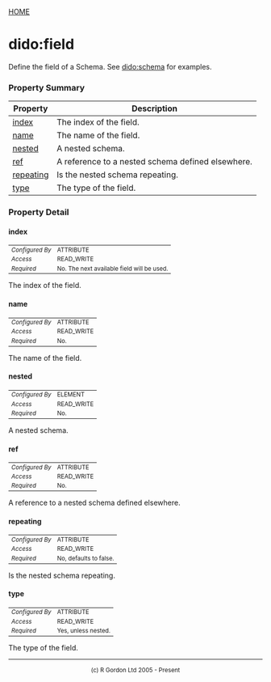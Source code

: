 [HOME](../../../README.md)
# dido:field

Define the field of a Schema. See [dido:schema](../../../dido/oddjob/schema/SchemaBean.md) for examples.

### Property Summary

| Property | Description |
| -------- | ----------- |
| [index](#propertyindex) | The index of the field. | 
| [name](#propertyname) | The name of the field. | 
| [nested](#propertynested) | A nested schema. | 
| [ref](#propertyref) | A reference to a nested schema defined elsewhere. | 
| [repeating](#propertyrepeating) | Is the nested schema repeating. | 
| [type](#propertytype) | The type of the field. | 


### Property Detail
#### index <a name="propertyindex"></a>

<table style='font-size:smaller'>
      <tr><td><i>Configured By</i></td><td>ATTRIBUTE</td></tr>
      <tr><td><i>Access</i></td><td>READ_WRITE</td></tr>
      <tr><td><i>Required</i></td><td>No. The next available field will be used.</td></tr>
</table>

The index of the field.

#### name <a name="propertyname"></a>

<table style='font-size:smaller'>
      <tr><td><i>Configured By</i></td><td>ATTRIBUTE</td></tr>
      <tr><td><i>Access</i></td><td>READ_WRITE</td></tr>
      <tr><td><i>Required</i></td><td>No.</td></tr>
</table>

The name of the field.

#### nested <a name="propertynested"></a>

<table style='font-size:smaller'>
      <tr><td><i>Configured By</i></td><td>ELEMENT</td></tr>
      <tr><td><i>Access</i></td><td>READ_WRITE</td></tr>
      <tr><td><i>Required</i></td><td>No.</td></tr>
</table>

A nested schema.

#### ref <a name="propertyref"></a>

<table style='font-size:smaller'>
      <tr><td><i>Configured By</i></td><td>ATTRIBUTE</td></tr>
      <tr><td><i>Access</i></td><td>READ_WRITE</td></tr>
      <tr><td><i>Required</i></td><td>No.</td></tr>
</table>

A reference to a nested schema defined elsewhere.

#### repeating <a name="propertyrepeating"></a>

<table style='font-size:smaller'>
      <tr><td><i>Configured By</i></td><td>ATTRIBUTE</td></tr>
      <tr><td><i>Access</i></td><td>READ_WRITE</td></tr>
      <tr><td><i>Required</i></td><td>No, defaults to false.</td></tr>
</table>

Is the nested schema repeating.

#### type <a name="propertytype"></a>

<table style='font-size:smaller'>
      <tr><td><i>Configured By</i></td><td>ATTRIBUTE</td></tr>
      <tr><td><i>Access</i></td><td>READ_WRITE</td></tr>
      <tr><td><i>Required</i></td><td>Yes, unless nested.</td></tr>
</table>

The type of the field.


-----------------------

<div style='font-size: smaller; text-align: center;'>(c) R Gordon Ltd 2005 - Present</div>
